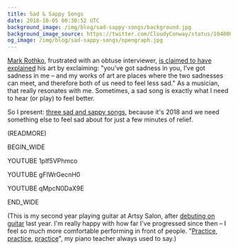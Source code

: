```yaml
---
title: Sad & Sappy Songs
date: 2018-10-05 00:30:52 UTC
background_image: /img/blog/sad-sappy-songs/background.jpg
background_image_source: https://twitter.com/CloudyConway/status/1048006375232753664
og_image: /img/blog/sad-sappy-songs/opengraph.jpg
---
```


[Mark Rothko](https://www.artsy.net/artist/mark-rothko), frustrated with an obtuse interviewer, [is claimed to have explained](https://youtu.be/qFnNgTSkHPM?t=412) his art by exclaiming: "you’ve got sadness in you, I’ve got sadness in me – and my works of art are places where the two sadnesses can meet, and therefore both of us need to feel less sad." As a musician, that really resonates with me. Sometimes, a sad song is exactly what I need to hear (or play) to feel better.

So I present: [three sad and sappy songs](https://www.youtube.com/watch?v=1pIf5VPhmco&list=PLBygl72DbBTHIpDE63lPSvddwHs6FbgRQ), because it's 2018 and we need something else to feel sad about for just a few minutes of relief.

(READMORE)

BEGIN_WIDE

YOUTUBE 1pIf5VPhmco

YOUTUBE gFIWrGecnH0
  
YOUTUBE qMpcN0DaX9E

END_WIDE

(This is my second year playing guitar at Artsy Salon, after [debuting on guitar](https://ashfurrow.com/blog/guitar-debut/) last year. I'm really happy with how far I've progressed since then – I feel so much more comfortable performing in front of people. "[Practice](https://www.instagram.com/p/Bka0O3mAtbu/), [practice](https://ashfurrow.com/blog/just-play/), [practice](https://ashfurrow.com/blog/progress-and-pianos/)", my piano teacher always used to say.)


